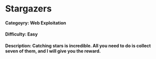 # Stargazers

#### Categoyry: Web Exploitation

#### Difficulty: Easy

#### Description: Catching stars is incredible.  All you need to do is collect seven of them, and I will give you the reward.
